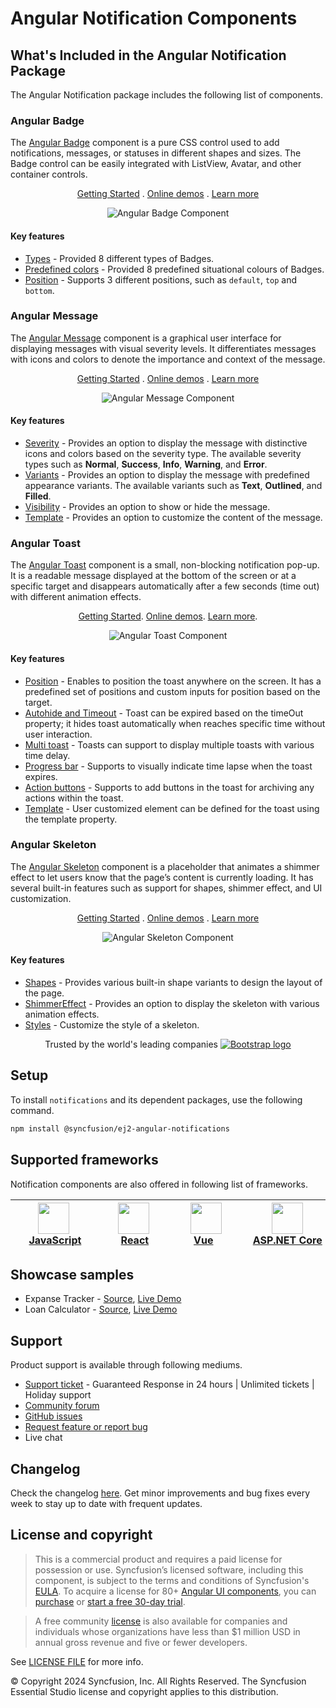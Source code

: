 # Angular Notification Components

## What's Included in the Angular Notification Package

The Angular Notification package includes the following list of components.

### Angular Badge

The [Angular Badge](https://www.syncfusion.com/angular-components/angular-badge?utm_source=npm&utm_medium=listing&utm_campaign=angular-notification-npm) component is a pure CSS control used to add notifications, messages, or statuses in different shapes and sizes. The Badge control can be easily integrated with ListView, Avatar, and other container controls.

<p align="center">
    <a href="https://ej2.syncfusion.com/angular/documentation/badge/getting-started/?utm_source=npm&utm_medium=listing&utm_campaign=angular-notification-npm">Getting Started</a> .
    <a href="https://ej2.syncfusion.com/angular/demos/?utm_source=npm&utm_medium=listing&utm_campaign=angular-notification-npm#/fluent2/badge/default">Online demos</a> .
    <a href="https://www.syncfusion.com/angular-components/angular-badge?utm_source=npm&utm_medium=listing&utm_campaign=angular-notification-npm">Learn more</a>
</p>

<p align="center">
<img alt="Angular Badge Component" src="https://raw.githubusercontent.com/SyncfusionExamples/nuget-img/master/angular/angular-badge.png">
</p>

#### Key features

* [Types](https://ej2.syncfusion.com/angular/demos/?utm_source=npm&utm_medium=listing&utm_campaign=angular-notification-npm#/fluent2/badge/types) - Provided 8 different types of Badges.
* [Predefined colors](https://ej2.syncfusion.com/angular/documentation/badge/types) - Provided 8 predefined situational colours of Badges.
* [Position](https://ej2.syncfusion.com/angular/documentation/badge/types#position) - Supports 3 different positions, such as `default`, `top` and `bottom`.

### Angular Message

The [Angular Message](https://www.syncfusion.com/angular-components/angular-message?utm_source=npm&utm_medium=listing&utm_campaign=angular-notification-npm) component is a graphical user interface for displaying messages with visual severity levels. It differentiates messages with icons and colors to denote the importance and context of the message.

<p align="center">
    <a href="https://ej2.syncfusion.com/angular/documentation/message/getting-started/?utm_source=npm&utm_medium=listing&utm_campaign=angular-notification-npm">Getting Started</a> .
    <a href="https://ej2.syncfusion.com/angular/demos/?utm_source=npm&utm_medium=listing&utm_campaign=angular-notification-npm#/fluent2/message/default">Online demos</a> .
    <a href="https://www.syncfusion.com/angular-components/angular-message?utm_source=npm&utm_medium=listing&utm_campaign=angular-notification-npm">Learn more</a>
</p>

<p align="center">
<img alt="Angular Message Component" src="https://raw.githubusercontent.com/SyncfusionExamples/nuget-img/master/angular/angular-message.png">
</p>

#### Key features

* [Severity](https://ej2.syncfusion.com/angular/documentation/message/severities) - Provides an option to display the message with distinctive icons and colors based on the severity type. The available severity types such as **Normal**, **Success**, **Info**, **Warning**, and **Error**.
* [Variants](https://ej2.syncfusion.com/angular/demos/?utm_source=npm&utm_medium=listing&utm_campaign=angular-notification-npm#/fluent2/message/variants) - Provides an option to display the message with predefined appearance variants. The available variants such as **Text**, **Outlined**, and **Filled**.
* [Visibility](https://ej2.syncfusion.com/angular/demos/?utm_source=npm&utm_medium=listing&utm_campaign=angular-notification-npm#/fluent2/message/default) - Provides an option to show or hide the message.
* [Template](https://ej2.syncfusion.com/angular/demos/?utm_source=npm&utm_medium=listing&utm_campaign=angular-notification-npm#/fluent2/message/template) - Provides an option to customize the content of the message.

### Angular Toast

The [Angular Toast](https://www.syncfusion.com/angular-components/angular-toast?utm_source=npm&utm_medium=listing&utm_campaign=angular-notification-npm) component is a small, non-blocking notification pop-up. It is a readable message displayed at the bottom of the screen or at a specific target and disappears automatically after a few seconds (time out) with different animation effects.

<p align="center">
    <a href="https://ej2.syncfusion.com/angular/documentation/toast/getting-started/">Getting Started</a>.
    <a href="https://ej2.syncfusion.com/angular/demos/?utm_source=npm&utm_medium=listing&utm_campaign=angular-notification-npm#/fluent2/toast/default">Online demos</a>.
    <a href="https://www.syncfusion.com/angular-components/angular-toast?utm_source=npm&utm_medium=listing&utm_campaign=angular-notification-npm">Learn more</a>.
</p>

<p align="center">
<img alt="Angular Toast Component" src="https://raw.githubusercontent.com/SyncfusionExamples/nuget-img/master/angular/angular-toast.png">
</p>

#### Key features

* [Position](https://ej2.syncfusion.com/angular/demos/?utm_source=npm&utm_medium=listing&utm_campaign=angular-notification-npm#/fluent2/toast/positions) - Enables to position the toast anywhere on the screen. It has a predefined set of positions and custom inputs for position based on the target.
* [Autohide and Timeout](https://ej2.syncfusion.com/angular/documentation/toast/timeout) - Toast can be expired based on the timeOut property; it hides toast automatically when reaches specific time without user interaction.
* [Multi toast](https://ej2.syncfusion.com/angular/documentation/toast/position) - Toasts can support to display multiple toasts with various time delay.
* [Progress bar](https://ej2.syncfusion.com/angular/documentation/toast/config#progress-bar) - Supports to visually indicate time lapse when the toast expires.
* [Action buttons](https://ej2.syncfusion.com/angular/documentation/toast/action-buttons) - Supports to add buttons in the toast for archiving any actions within the toast.
* [Template](https://ej2.syncfusion.com/angular/demos/?utm_source=npm&utm_medium=listing&utm_campaign=angular-notification-npm#/fluent2/toast/template) - User customized element can be defined for the toast using the template property.

### Angular Skeleton

The [Angular Skeleton](https://www.syncfusion.com/angular-components/angular-skeleton?utm_source=npm&utm_medium=listing&utm_campaign=angular-notifications-npm) component is a placeholder that animates a shimmer effect to let users know that the page’s content is currently loading. It has several built-in features such as support for shapes, shimmer effect, and UI customization.

<p align="center">
    <a href="https://ej2.syncfusion.com/angular/documentation/skeleton/getting-started/?utm_source=npm&utm_medium=listing&utm_campaign=angular-notifications-npm">Getting Started</a> .
    <a href="https://ej2.syncfusion.com/angular/demos/?utm_source=npm&utm_medium=listing&utm_campaign=angular-notifications-npm#/fluent2/skeleton/default">Online demos</a> .
    <a href="https://www.syncfusion.com/angular-components/angular-skeleton?utm_source=npm&utm_medium=listing&utm_campaign=angular-notifications-npm">Learn more</a>
</p>

<p align="center">
<img alt="Angular Skeleton Component" src="https://raw.githubusercontent.com/SyncfusionExamples/nuget-img/master/angular/angular-skeleton.gif">
</p>

#### Key features

* [Shapes](https://ej2.syncfusion.com/angular/documentation/skeleton/shapes) - Provides various built-in shape variants to design the layout of the page.
* [ShimmerEffect](https://ej2.syncfusion.com/angular/documentation/skeleton/shimmer-effect) - Provides an option to display the skeleton with various animation effects.
* [Styles](https://ej2.syncfusion.com/angular/documentation/skeleton/styles) - Customize the style of a skeleton.

<p align="center">
Trusted by the world's leading companies
  <a href="https://getbootstrap.com/">
    <img src="https://cdn.syncfusion.com/content/images/home-v1/trusted-by-updated/webp/syncfusion-trusted-companies-v1.webp" alt="Bootstrap logo">
  </a>
</p>

## Setup

To install `notifications` and its dependent packages, use the following command.

```sh
npm install @syncfusion/ej2-angular-notifications
```

## Supported frameworks

Notification components are also offered in following list of frameworks.

| [<img src="https://ej2.syncfusion.com/github/images/js.svg" height="50" />](https://www.syncfusion.com/javascript-ui-controls?utm_medium=listing&utm_source=github)<br/>&nbsp;&nbsp;&nbsp;&nbsp;&nbsp;[JavaScript](https://www.syncfusion.com/javascript-ui-controls?utm_medium=listing&utm_source=github)&nbsp;&nbsp;&nbsp;&nbsp; | [<img src="https://ej2.syncfusion.com/github/images/react.svg"  height="50" />](https://www.syncfusion.com/react-ui-components?utm_medium=listing&utm_source=github)<br/>&nbsp;&nbsp;&nbsp;&nbsp;&nbsp;&nbsp;&nbsp;[React](https://www.syncfusion.com/react-ui-components?utm_medium=listing&utm_source=github)&nbsp;&nbsp;&nbsp;&nbsp;&nbsp;&nbsp; | [<img src="https://ej2.syncfusion.com/github/images/vue.svg" height="50" />](https://www.syncfusion.com/vue-ui-components?utm_medium=listing&utm_source=github)<br/>&nbsp;&nbsp;&nbsp;&nbsp;&nbsp;&nbsp;&nbsp;[Vue](https://www.syncfusion.com/vue-ui-components?utm_medium=listing&utm_source=github)&nbsp;&nbsp;&nbsp;&nbsp;&nbsp;&nbsp;&nbsp;&nbsp;&nbsp; | [<img src="https://ej2.syncfusion.com/github/images/netcore.svg" height="50" />](https://www.syncfusion.com/aspnet-core-ui-controls?utm_medium=listing&utm_source=github)<br/>&nbsp;&nbsp;[ASP.NET&nbsp;Core](https://www.syncfusion.com/aspnet-core-ui-controls?utm_medium=listing&utm_source=github)&nbsp;&nbsp; | [<img src="https://ej2.syncfusion.com/github/images/netmvc.svg" height="50" />](https://www.syncfusion.com/aspnet-mvc-ui-controls?utm_medium=listing&utm_source=github)<br/>&nbsp;&nbsp;[ASP.NET&nbsp;MVC](https://www.syncfusion.com/aspnet-mvc-ui-controls?utm_medium=listing&utm_source=github)&nbsp;&nbsp; | 
| :-----: | :-----: | :-----: | :-----: | :-----: |

## Showcase samples

* Expanse Tracker - [Source](https://github.com/syncfusion/ej2-showcase-angular-expensetracker), [Live Demo](https://ej2.syncfusion.com/showcase/angular/expensetracker/#/dashboard?utm_source=npm&utm_campaign=notification)
* Loan Calculator - [Source](https://github.com/syncfusion/ej2-showcase-angular-loancalculator), [Live Demo](https://ej2.syncfusion.com/showcase/angular/loancalculator/?utm_source=npm&utm_campaign=notification)

## Support

Product support is available through following mediums.

* [Support ticket](https://support.syncfusion.com/support/tickets/create) - Guaranteed Response in 24 hours | Unlimited tickets | Holiday support
* [Community forum](https://www.syncfusion.com/forums/essential-js2?utm_source=npm&utm_medium=listing&utm_campaign=angular-notification-npm)
* [GitHub issues](https://github.com/syncfusion/ej2-angular-ui-components/issues/new)
* [Request feature or report bug](https://www.syncfusion.com/feedback/angular?utm_source=npm&utm_medium=listing&utm_campaign=angular-notification-npm)
* Live chat

## Changelog

Check the changelog [here](https://github.com/syncfusion/ej2-angular-ui-components/blob/master/components/notifications/CHANGELOG.md?utm_source=npm&utm_campaign=notification). Get minor improvements and bug fixes every week to stay up to date with frequent updates.

## License and copyright

> This is a commercial product and requires a paid license for possession or use. Syncfusion’s licensed software, including this component, is subject to the terms and conditions of Syncfusion's [EULA](https://www.syncfusion.com/eula/es/). To acquire a license for 80+ [Angular UI components](https://www.syncfusion.com/angular-components), you can [purchase](https://www.syncfusion.com/sales/products) or [start a free 30-day trial](https://www.syncfusion.com/account/manage-trials/start-trials).

> A free community [license](https://www.syncfusion.com/products/communitylicense) is also available for companies and individuals whose organizations have less than $1 million USD in annual gross revenue and five or fewer developers.

See [LICENSE FILE](https://github.com/syncfusion/ej2-angular-ui-components/blob/master/license?utm_source=npm&utm_campaign=notification) for more info.

&copy; Copyright 2024 Syncfusion, Inc. All Rights Reserved. The Syncfusion Essential Studio license and copyright applies to this distribution.